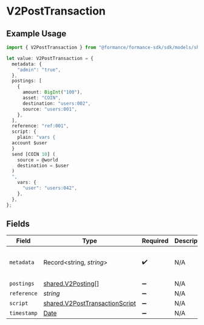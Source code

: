 # V2PostTransaction

## Example Usage

```typescript
import { V2PostTransaction } from "@formance/formance-sdk/sdk/models/shared";

let value: V2PostTransaction = {
  metadata: {
    "admin": "true",
  },
  postings: [
    {
      amount: BigInt("100"),
      asset: "COIN",
      destination: "users:002",
      source: "users:001",
    },
  ],
  reference: "ref:001",
  script: {
    plain: "vars {
  account $user
  }
  send [COIN 10] (
  	source = @world
  	destination = $user
  )
  ",
    vars: {
      "user": "users:042",
    },
  },
};
```

## Fields

| Field                                                                                         | Type                                                                                          | Required                                                                                      | Description                                                                                   | Example                                                                                       |
| --------------------------------------------------------------------------------------------- | --------------------------------------------------------------------------------------------- | --------------------------------------------------------------------------------------------- | --------------------------------------------------------------------------------------------- | --------------------------------------------------------------------------------------------- |
| `metadata`                                                                                    | Record<string, *string*>                                                                      | :heavy_check_mark:                                                                            | N/A                                                                                           | {<br/>"admin": "true"<br/>}                                                                   |
| `postings`                                                                                    | [shared.V2Posting](../../../sdk/models/shared/v2posting.md)[]                                 | :heavy_minus_sign:                                                                            | N/A                                                                                           |                                                                                               |
| `reference`                                                                                   | *string*                                                                                      | :heavy_minus_sign:                                                                            | N/A                                                                                           | ref:001                                                                                       |
| `script`                                                                                      | [shared.V2PostTransactionScript](../../../sdk/models/shared/v2posttransactionscript.md)       | :heavy_minus_sign:                                                                            | N/A                                                                                           |                                                                                               |
| `timestamp`                                                                                   | [Date](https://developer.mozilla.org/en-US/docs/Web/JavaScript/Reference/Global_Objects/Date) | :heavy_minus_sign:                                                                            | N/A                                                                                           |                                                                                               |